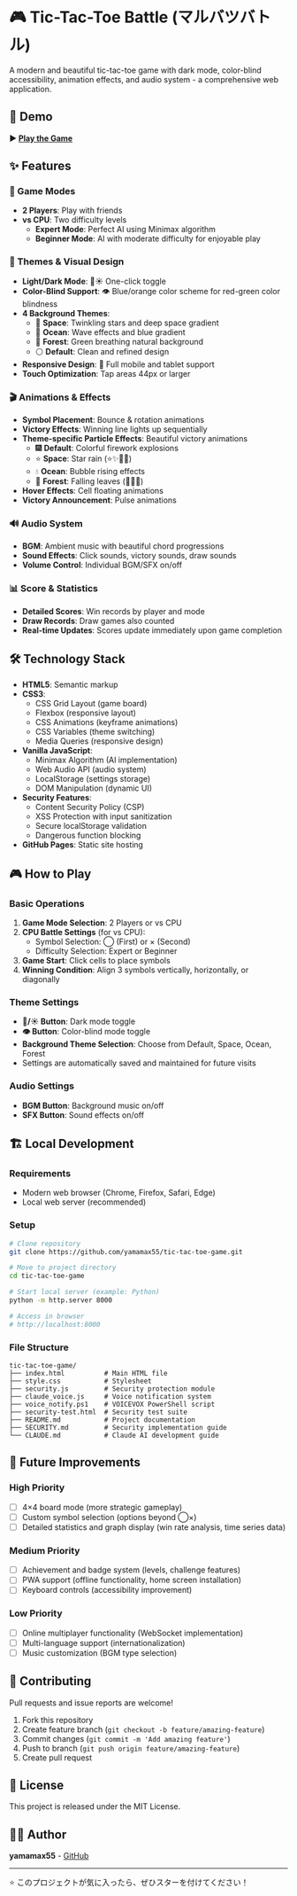 # 🎮 Tic-Tac-Toe Battle (マルバツバトル)

A modern and beautiful tic-tac-toe game with dark mode, color-blind accessibility, animation effects, and audio system - a comprehensive web application.

## 🚀 Demo

**▶️ [Play the Game](https://yamamax55.github.io/tic-tac-toe-game/)**

## ✨ Features

### 🎯 Game Modes
- **2 Players**: Play with friends
- **vs CPU**: Two difficulty levels
  - **Expert Mode**: Perfect AI using Minimax algorithm
  - **Beginner Mode**: AI with moderate difficulty for enjoyable play

### 🎨 Themes & Visual Design
- **Light/Dark Mode**: 🌙☀️ One-click toggle
- **Color-Blind Support**: 👁️ Blue/orange color scheme for red-green color blindness
- **4 Background Themes**: 
  - 🌟 **Space**: Twinkling stars and deep space gradient
  - 🌊 **Ocean**: Wave effects and blue gradient
  - 🌲 **Forest**: Green breathing natural background
  - ⚪ **Default**: Clean and refined design
- **Responsive Design**: 📱 Full mobile and tablet support
- **Touch Optimization**: Tap areas 44px or larger

### 🎬 Animations & Effects
- **Symbol Placement**: Bounce & rotation animations
- **Victory Effects**: Winning line lights up sequentially
- **Theme-specific Particle Effects**: Beautiful victory animations
  - 🎆 **Default**: Colorful firework explosions
  - ⭐ **Space**: Star rain (⭐✨💫🌟)
  - 💧 **Ocean**: Bubble rising effects
  - 🍃 **Forest**: Falling leaves (🍃🌿🍀)
- **Hover Effects**: Cell floating animations
- **Victory Announcement**: Pulse animations

### 🔊 Audio System
- **BGM**: Ambient music with beautiful chord progressions
- **Sound Effects**: Click sounds, victory sounds, draw sounds
- **Volume Control**: Individual BGM/SFX on/off

### 📊 Score & Statistics
- **Detailed Scores**: Win records by player and mode
- **Draw Records**: Draw games also counted
- **Real-time Updates**: Scores update immediately upon game completion

## 🛠️ Technology Stack

- **HTML5**: Semantic markup
- **CSS3**: 
  - CSS Grid Layout (game board)
  - Flexbox (responsive layout)
  - CSS Animations (keyframe animations)
  - CSS Variables (theme switching)
  - Media Queries (responsive design)
- **Vanilla JavaScript**:
  - Minimax Algorithm (AI implementation)
  - Web Audio API (audio system)
  - LocalStorage (settings storage)
  - DOM Manipulation (dynamic UI)
- **Security Features**:
  - Content Security Policy (CSP)
  - XSS Protection with input sanitization
  - Secure localStorage validation
  - Dangerous function blocking
- **GitHub Pages**: Static site hosting

## 🎮 How to Play

### Basic Operations
1. **Game Mode Selection**: 2 Players or vs CPU
2. **CPU Battle Settings** (for vs CPU):
   - Symbol Selection: ◯ (First) or × (Second)
   - Difficulty Selection: Expert or Beginner
3. **Game Start**: Click cells to place symbols
4. **Winning Condition**: Align 3 symbols vertically, horizontally, or diagonally

### Theme Settings
- **🌙/☀️ Button**: Dark mode toggle
- **👁️ Button**: Color-blind mode toggle
- **Background Theme Selection**: Choose from Default, Space, Ocean, Forest
- Settings are automatically saved and maintained for future visits

### Audio Settings
- **BGM Button**: Background music on/off
- **SFX Button**: Sound effects on/off

## 🏗️ Local Development

### Requirements
- Modern web browser (Chrome, Firefox, Safari, Edge)
- Local web server (recommended)

### Setup

```bash
# Clone repository
git clone https://github.com/yamamax55/tic-tac-toe-game.git

# Move to project directory
cd tic-tac-toe-game

# Start local server (example: Python)
python -m http.server 8000

# Access in browser
# http://localhost:8000
```

### File Structure

```
tic-tac-toe-game/
├── index.html          # Main HTML file
├── style.css           # Stylesheet
├── security.js         # Security protection module
├── claude_voice.js     # Voice notification system
├── voice_notify.ps1    # VOICEVOX PowerShell script
├── security-test.html  # Security test suite
├── README.md           # Project documentation
├── SECURITY.md         # Security implementation guide
└── CLAUDE.md           # Claude AI development guide
```

## 🎯 Future Improvements

### High Priority
- [ ] 4×4 board mode (more strategic gameplay)
- [ ] Custom symbol selection (options beyond ◯×)
- [ ] Detailed statistics and graph display (win rate analysis, time series data)

### Medium Priority
- [ ] Achievement and badge system (levels, challenge features)
- [ ] PWA support (offline functionality, home screen installation)
- [ ] Keyboard controls (accessibility improvement)

### Low Priority
- [ ] Online multiplayer functionality (WebSocket implementation)
- [ ] Multi-language support (internationalization)
- [ ] Music customization (BGM type selection)

## 🤝 Contributing

Pull requests and issue reports are welcome!

1. Fork this repository
2. Create feature branch (`git checkout -b feature/amazing-feature`)
3. Commit changes (`git commit -m 'Add amazing feature'`)
4. Push to branch (`git push origin feature/amazing-feature`)
5. Create pull request

## 📝 License

This project is released under the MIT License.

## 👨‍💻 Author

**yamamax55** - [GitHub](https://github.com/yamamax55)

---

⭐ このプロジェクトが気に入ったら、ぜひスターを付けてください！